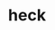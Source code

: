 ---
category: 4-letters
denotation: null
name: heck
reference_link: https://www.etymonline.com/word/heck
root_language: null
root_name: null
title: heck
type: free
word_sums:
- respelling: heck
  sum: 'Heck + '
---